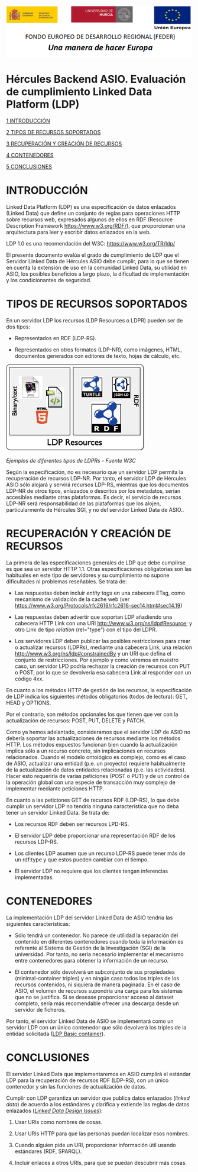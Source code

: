 ![](.//media/CabeceraDocumentosMD.png)

# Hércules Backend ASIO. Evaluación de cumplimiento Linked Data Platform (LDP)


[1 INTRODUCCIÓN](#introducción)

[2 TIPOS DE RECURSOS SOPORTADOS](#tipos-de-recursos-soportados)

[3 RECUPERACIÓN Y CREACIÓN DE RECURSOS](#recuperación-y-creación-de-recursos)

[4 CONTENEDORES](#contenedores)

[5 CONCLUSIONES](#conclusiones)

INTRODUCCIÓN
============

Linked Data Platform (LDP) es una especificación de datos enlazados
(Linked Data) que define un conjunto de reglas para operaciones HTTP
sobre recursos web, expresados algunos de ellos en RDF (Resource
Description Framework <https://www.w3.org/RDF/>), que proporcionan una
arquitectura para leer y escribir datos enlazados en la web.

LDP 1.0 es una recomendación del W3C: <https://www.w3.org/TR/ldp/>

El presente documento evalúa el grado de cumplimiento de LDP que el
Servidor Linked Data de Hércules ASIO debe cumplir, para lo que se tienen en
cuenta la extensión de uso en la comunidad Linked Data, su utilidad en
ASIO, los posibles beneficios a largo plazo, la dificultad de
implementación y los condicionantes de seguridad.

TIPOS DE RECURSOS SOPORTADOS
============================

En un servidor LDP los recursos (LDP Resources o LDPR) pueden ser de dos
tipos:

-   Representados en RDF (LDP-RS).

-   Representados en otros formatos (LDP-NR), como imágenes, HTML,
    documentos generados con editores de texto, hojas de cálculo, etc.

![](.//media/image2_LDP.png)

*Ejemplos de diferentes tipos de LDPRs - Fuente W3C*

Según la especificación, no es necesario que un servidor LDP permita
la recuperación de recursos LDP-NR. Por tanto, el servidor LDP de
Hércules ASIO sólo alojará y servirá recursos LDP-RS, mientras que
los documentos LDP-NR de otros tipos, enlazados o descritos por 
los metadatos, serían accesibles mediante otras plataformas. Es decir, 
el servicio de recursos LDP-NR será responsabilidad de las plataformas
que los alojen, particularmente de Hércules SGI, y no del 
servidor Linked Data de ASIO..

RECUPERACIÓN Y CREACIÓN DE RECURSOS
===================================

La primera de las especificaciones generales de LDP que debe cumplirse
es que sea un servidor HTTP 1.1. Otras especificaciones obligatorias son
las habituales en este tipo de servidores y su cumplimiento no supone
dificultades ni problemas reseñables. Se trata de:

-   Las respuestas deben incluir *entity tags* en una cabecera ETag,
    como mecanismo de validación de la cache web (ver
    <https://www.w3.org/Protocols/rfc2616/rfc2616-sec14.html#sec14.19>)

-   Las respuestas deben advertir que soportan LDP añadiendo una
    cabecera HTTP Link con una URI <http://www.w3.org/ns/ldp#Resource>;
    y otro Link de tipo *relation* (rel="type") con el tipo del LDPR.

-   Los servidores LDP deben publicar las posibles restricciones para
    crear o actualizar recursos (LDPRs), mediante una cabecera Link, una
    relación <http://www.w3.org/ns/ldp#constrainedBy> y un URI que
    defina el conjunto de restricciones. Por ejemplo y como veremos en
    nuestro caso, un servidor LPD podría rechazar la creación de
    recursos con PUT o POST, por lo que se devolvería esa cabecera Link al
    responder con un código 4xx.

En cuanto a los métodos HTTP de gestión de los recursos, la
especificación de LDP indica los siguientes métodos obligatorios (todos
de lectura): GET, HEAD y OPTIONS.

Por el contrario, son métodos opcionales los que tienen que ver con la
actualización de recursos: POST, PUT, DELETE y PATCH.

Como ya hemos adelantado, consideramos que el servidor LDP de ASIO no
debería soportar las actualizaciones de recursos mediante los métodos
HTTP. Los métodos expuestos funcionan bien cuando la actualización
implica sólo a un recurso concreto, sin implicaciones en recursos
relacionados. Cuando el modelo ontológico es complejo, como es el caso
de ASIO, actualizar una entidad (p.e. un proyecto) requiere
habitualmente de la actualización de datos entidades relacionadas (p.e.
las actividades). Hacer esto requeriría de varias peticiones (POST o
PUT) y de un control de la operación global con una especie de
transacción muy complejo de implementar mediante peticiones HTTP.

En cuanto a las peticiones GET de recursos RDF (LDP-RS), lo que debe
cumplir un servidor LDP no tendría ninguna característica que no deba
tener un servidor Linked Data. Se trata de:

-   Los recursos RDF deben ser recursos LPD-RS.

-   El servidor LDP debe proporcionar una representación RDF de los
    recursos LDP-RS.

-   Los clientes LDP asumen que un recurso LDP-RS puede tener más de un
    rdf:type y que estos pueden cambiar con el tiempo.

-   El servidor LDP no requiere que los clientes tengan inferencias
    implementadas.

CONTENEDORES
============

La implementación LDP del servidor Linked Data de ASIO tendría las 
siguientes características:

-   Sólo tendrá un contenedor. No parece de utilidad la separación
    del contenido en diferentes contenedores cuando toda la información 
    es referente al Sistema de Gestión de la Investigación (SGI) de la
    universidad.  Por tanto, no sería necesario implementar el mecanismo
    entre contenedores para obtener la información de un recurso.

-   El contenedor sólo devolverá un subconjunto de sus propiedades 
    (minimal-container triples) y en ningún caso todos los triples de 
    los recursos contenidos, ni siquiera de manera paginada. En el caso
    de ASIO, el volumen de recursos supondría una carga para los sistemas
    que no se justifica. Si se desease proporcionar acceso al dataset
    completo, sería más recomendable ofrecer una descarga desde un servidor
    de ficheros.
    
Por tanto, el servidor Linked Data de ASIO se implementará como un servidor 
LDP con un único contenedor que sólo devolverá los triples de
la entidad solicitada ([LDP Basic container](https://www.w3.org/TR/ldp/#ldpbc)).


CONCLUSIONES
============

El servidor Linked Data que implementaremos en ASIO cumplirá el estándar
LDP para la recuperación de recursos RDF (LDP-RS), con un único contenedor 
y sin las funciones de actualización de datos.

Cumplir con LDP garantiza un servidor que publica datos enlazados
(*linked data*) de acuerdo a los estándares y clarifica y extiende las
reglas de datos enlazados ([*Linked Data Design
Issues*](http://www.w3.org/DesignIssues/LinkedData.html)):

1.  Usar URIs como nombres de cosas.

2.  Usar URIs HTTP para que las personas puedan localizar esos nombres.

3.  Cuando alguien pide un URI, proporcionar información útil usando
    estándares (RDF, SPARQL).

4.  Incluir enlaces a otros URIs, para que se puedan descubrir más
    cosas.
